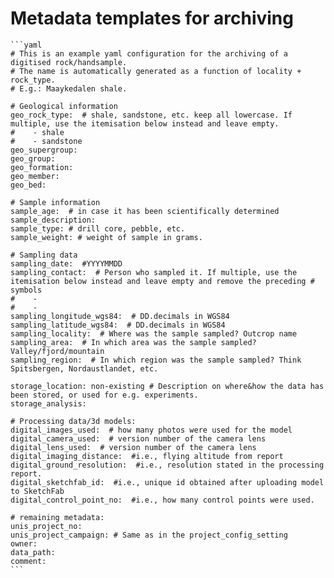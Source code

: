 # Metadata templates for archiving

````{tabbed} Hand-sized samples
```yaml
# This is an example yaml configuration for the archiving of a digitised rock/handsample.
# The name is automatically generated as a function of locality + rock_type.
# E.g.: Maaykedalen shale.

# Geological information
geo_rock_type:  # shale, sandstone, etc. keep all lowercase. If multiple, use the itemisation below instead and leave empty.
#    - shale
#    - sandstone
geo_supergroup:
geo_group:
geo_formation:
geo_member:
geo_bed:

# Sample information
sample_age:  # in case it has been scientifically determined
sample_description:  
sample_type: # drill core, pebble, etc.
sample_weight: # weight of sample in grams.

# Sampling data
sampling_date:  #YYYYMMDD
sampling_contact:  # Person who sampled it. If multiple, use the itemisation below instead and leave empty and remove the preceding # symbols
#    -
#    -
sampling_longitude_wgs84:  # DD.decimals in WGS84
sampling_latitude_wgs84:  # DD.decimals in WGS84
sampling_locality:  # Where was the sample sampled? Outcrop name
sampling_area:  # In which area was the sample sampled? Valley/fjord/mountain
sampling_region:  # In which region was the sample sampled? Think Spitsbergen, Nordaustlandet, etc.

storage_location: non-existing # Description on where&how the data has been stored, or used for e.g. experiments.
storage_analysis:

# Processing data/3d models:
digital_images_used:  # how many photos were used for the model
digital_camera_used:  # version number of the camera lens
digital_lens_used:  # version number of the camera lens
digital_imaging_distance:  #i.e., flying altitude from report
digital_ground_resolution:  #i.e., resolution stated in the processing report.
digital_sketchfab_id:  #i.e., unique id obtained after uploading model to SketchFab
digital_control_point_no:  #i.e., how many control points were used.

# remaining metadata:
unis_project_no:
unis_project_campaign: # Same as in the project_config_setting
owner:
data_path:
comment:
```
````
